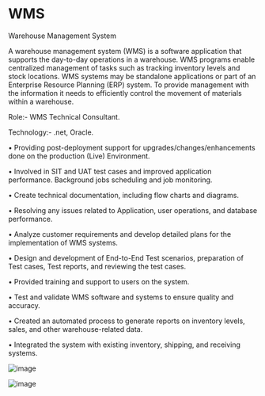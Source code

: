 # WMS
Warehouse Management System

A warehouse management system (WMS) is a software application that supports the day-to-day operations in a warehouse. 
WMS programs enable centralized management of tasks such as tracking inventory levels and stock locations. 
WMS systems may be standalone applications or part of an Enterprise Resource Planning (ERP) system. 
To provide management with the information it needs to efficiently control the movement of materials within a warehouse.

Role:-  WMS Technical Consultant. 

Technology:- .net, Oracle. 

•	Providing post-deployment support for upgrades/changes/enhancements done on the production (Live) Environment.

•	Involved in SIT and UAT test cases and improved application performance. Background jobs scheduling and job monitoring.

•	Create technical documentation, including flow charts and diagrams.

•	Resolving any issues related to Application, user operations, and database performance.

•	Analyze customer requirements and develop detailed plans for the implementation of WMS systems.

•	Design and development of End-to-End Test scenarios, preparation of Test cases, Test reports, and reviewing the test cases.

•	Provided training and support to users on the system.

•	Test and validate WMS software and systems to ensure quality and accuracy.

•	Created an automated process to generate reports on inventory levels, sales, and other warehouse-related data.

•	Integrated the system with existing inventory, shipping, and receiving systems.



![image](https://github.com/Chethankmr802/WMS/assets/123578114/d6ac1a22-1163-42c1-a69c-2c6be9e3c0b5)

![image](https://github.com/Chethankmr802/WMS/assets/123578114/3338154e-bc3c-4d15-81db-e97ef82781de)



